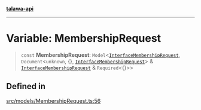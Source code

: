 [**talawa-api**](../../../README.md)

***

# Variable: MembershipRequest

> `const` **MembershipRequest**: `Model`\<[`InterfaceMembershipRequest`](../interfaces/InterfaceMembershipRequest.md), `Document`\<`unknown`, \{\}, [`InterfaceMembershipRequest`](../interfaces/InterfaceMembershipRequest.md)\> & [`InterfaceMembershipRequest`](../interfaces/InterfaceMembershipRequest.md) & `Required`\<\{\}\>\>

## Defined in

[src/models/MembershipRequest.ts:56](https://github.com/Suyash878/talawa-api/blob/e4413cec641a837926071678fed3c7f67234e31e/src/models/MembershipRequest.ts#L56)
